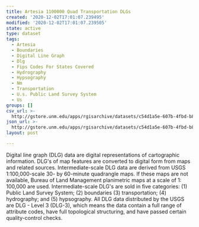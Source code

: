 ```yaml
---
title: Artesia 1100000 Quad Transportation DLGs
created: '2020-12-02T17:01:07.239495'
modified: '2020-12-02T17:01:07.239505'
state: active
type: dataset
tags:
  - Artesia
  - Boundaries
  - Digital Line Graph
  - Dlg
  - Fips Codes For States Covered
  - Hydrography
  - Hypsography
  - Nm
  - Transportation
  - U.s. Public Land Survey System
  - Us
groups: []
csv_url: >-
  http://gstore.unm.edu/apps/rgisarchive/datasets/c54d1a5e-607b-4fbd-b823-0458d4c7e172/tartesiashp.derived.csv
json_url: >-
  http://gstore.unm.edu/apps/rgisarchive/datasets/c54d1a5e-607b-4fbd-b823-0458d4c7e172/tartesiashp.derived.json
layout: post

---
```


Digital line graph (DLG) data are digital representations of
cartographic information. DLG's of map features are
converted to digital form from maps and related sources.
Intermediate-scale DLG data are derived from USGS
1:100,000-scale 30- by 60-minute quadrangle maps. If these
maps are not available, Bureau of Land Management
planimetric maps at a scale of 1: 100,000 are used.
Intermediate-scale DLG's are sold in five categories: (1)
Public Land Survey System; (2) boundaries (3)
transportation; (4) hydrography; and (5) hypsography. All
DLG data distributed by the USGS are DLG - Level 3 (DLG-3),
which means the data contain a full range of attribute
codes, have full topological structuring, and have passed
certain quality-control checks.

